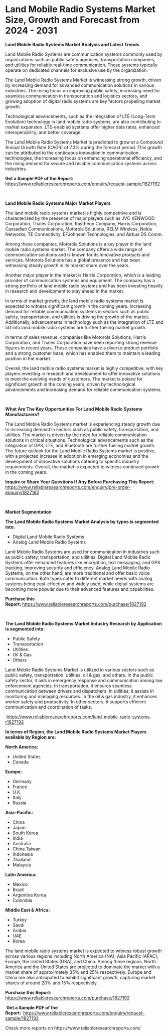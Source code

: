 <p><h1>Land Mobile Radio Systems Market Size, Growth and Forecast from 2024 - 2031</h1></p><p><strong>Land Mobile Radio Systems Market Analysis and Latest Trends</strong></p>
<p><p>Land Mobile Radio Systems are communication systems commonly used by organizations such as public safety agencies, transportation companies, and utilities for reliable real-time communication. These systems typically operate on dedicated channels for exclusive use by the organization.</p><p>The Land Mobile Radio Systems Market is witnessing strong growth, driven by increasing demand for advanced communication solutions in various industries. The rising focus on improving public safety, increasing need for seamless communication in transportation and logistics sectors, and growing adoption of digital radio systems are key factors propelling market growth.</p><p>Technological advancements, such as the integration of LTE (Long-Term Evolution) technology in land mobile radio systems, are also contributing to market expansion. LTE-enabled systems offer higher data rates, enhanced interoperability, and better coverage.</p><p>The Land Mobile Radio Systems Market is predicted to grow at a Compound Annual Growth Rate (CAGR) of 7.3% during the forecast period. This growth can be attributed to the continuous innovation in communication technologies, the increasing focus on enhancing operational efficiency, and the rising demand for secure and reliable communication systems across industries.</p></p>
<p><strong>Get a Sample PDF of the Report:&nbsp;</strong> <a href="https://www.reliableresearchreports.com/enquiry/request-sample/1827192">https://www.reliableresearchreports.com/enquiry/request-sample/1827192</a></p>
<p>&nbsp;</p>
<p><strong>Land Mobile Radio Systems Major Market Players</strong></p>
<p><p>The land mobile radio systems market is highly competitive and is characterized by the presence of major players such as JVC KENWOOD Corporation, Thales Corporation, Raytheon Company, Harris Corporation, Cassadian Communications, Motorola Solutions, RELM Wireless, Nokia Networks, TE Connectivity, EFJohnson Technologies, and Airbus DS Comm.</p><p>Among these companies, Motorola Solutions is a key player in the land mobile radio systems market. The company offers a wide range of communication solutions and is known for its innovative products and services. Motorola Solutions has a global presence and has been witnessing steady growth in its market share over the years.</p><p>Another major player in the market is Harris Corporation, which is a leading provider of communication systems and equipment. The company has a strong portfolio of land mobile radio systems and has been investing heavily in research and development to stay ahead in the market.</p><p>In terms of market growth, the land mobile radio systems market is expected to witness significant growth in the coming years. Increasing demand for reliable communication systems in sectors such as public safety, transportation, and utilities is driving the growth of the market. Additionally, advancements in technology such as the integration of LTE and 5G into land mobile radio systems are further fueling market growth.</p><p>In terms of sales revenue, companies like Motorola Solutions, Harris Corporation, and Thales Corporation have been reporting strong revenue figures in recent years. These companies have a diverse product portfolio and a strong customer base, which has enabled them to maintain a leading position in the market.</p><p>Overall, the land mobile radio systems market is highly competitive, with key players investing in research and development to offer innovative solutions to meet the evolving needs of customers. The market is poised for significant growth in the coming years, driven by technological advancements and increasing demand for reliable communication systems.</p></p>
<p>&nbsp;</p>
<p><strong>What Are The Key Opportunities For Land Mobile Radio Systems Manufacturers?</strong></p>
<p><p>The Land Mobile Radio Systems market is experiencing steady growth due to increasing demand in sectors such as public safety, transportation, and utilities. The market is driven by the need for reliable communication solutions in critical situations. Technological advancements such as the integration of GPS, LTE, and Bluetooth are further fueling market growth. The future outlook for the Land Mobile Radio Systems market is positive, with a projected increase in adoption in emerging economies and the development of innovative solutions catering to specific industry requirements. Overall, the market is expected to witness continued growth in the coming years.</p></p>
<p><strong>Inquire or Share Your Questions If Any Before Purchasing This Report:</strong> <a href="https://www.reliableresearchreports.com/enquiry/pre-order-enquiry/1827192">https://www.reliableresearchreports.com/enquiry/pre-order-enquiry/1827192</a></p>
<p>&nbsp;</p>
<p><strong>Market Segmentation</strong></p>
<p><strong>The Land Mobile Radio Systems Market Analysis by types is segmented into:</strong></p>
<p><ul><li>Digital Land Mobile Radio Systems</li><li>Analog Land Mobile Radio Systems</li></ul></p>
<p><p>Land Mobile Radio Systems are used for communication in industries such as public safety, transportation, and utilities. Digital Land Mobile Radio Systems offer enhanced features like encryption, text messaging, and GPS tracking, improving security and efficiency. Analog Land Mobile Radio Systems, on the other hand, are more traditional and offer basic voice communication. Both types cater to different market needs with analog systems being cost-effective and widely used, while digital systems are becoming more popular due to their advanced features and capabilities.</p></p>
<p><strong>Purchase this Report:&nbsp;</strong><a href="https://www.reliableresearchreports.com/purchase/1827192">https://www.reliableresearchreports.com/purchase/1827192</a></p>
<p>&nbsp;</p>
<p><strong>The Land Mobile Radio Systems Market Industry Research by Application is segmented into:</strong></p>
<p><ul><li>Public Safety</li><li>Transportation</li><li>Utilities</li><li>Oil & Gas</li><li>Others</li></ul></p>
<p><p>Land Mobile Radio Systems Market is utilized in various sectors such as public safety, transportation, utilities, oil & gas, and others. In the public safety sector, it aids in emergency response and communication among law enforcement agencies. In transportation, it ensures seamless communication between drivers and dispatchers. In utilities, it assists in monitoring and managing resources. In the oil & gas industry, it enhances worker safety and productivity. In other sectors, it supports efficient communication and coordination of tasks.</p></p>
<p><a href="https://www.reliableresearchreports.com/land-mobile-radio-systems-r1827192">&nbsp;https://www.reliableresearchreports.com/land-mobile-radio-systems-r1827192</a></p>
<p><strong>In terms of Region, the Land Mobile Radio Systems Market Players available by Region are:</strong></p>
<p>
    <p> <strong> North America: </strong>
        <ul>
            <li>United States</li>
            <li>Canada</li>
        </ul>
        </p> 
    <p> <strong> Europe: </strong>
        <ul>
            <li>Germany</li>
            <li>France</li>
            <li>U.K.</li>
            <li>Italy</li>
            <li>Russia</li>
        </ul>
        </p> 
    <p> <strong> Asia-Pacific: </strong>
        <ul>
            <li>China</li>
            <li>Japan</li>
            <li>South Korea</li>
            <li>India</li>
            <li>Australia</li>
            <li>China Taiwan</li>
            <li>Indonesia</li>
            <li>Thailand</li>
            <li>Malaysia</li>
        </ul>
        </p> 
    <p> <strong> Latin America: </strong>
        <ul>
            <li>Mexico</li>
            <li>Brazil</li>
            <li>Argentina Korea</li>
            <li>Colombia</li>
        </ul>
        </p> 
    <p> <strong> Middle East & Africa: </strong>
        <ul>
            <li>Turkey</li>
            <li>Saudi</li>
            <li>Arabia</li>
            <li>UAE</li>
            <li>Korea</li>
        </ul>
    </p>
    </p>
<p><p>The land mobile radio systems market is expected to witness robust growth across various regions including North America (NA), Asia Pacific (APAC), Europe, the United States (USA), and China. Among these regions, North America and the United States are projected to dominate the market with a market share of approximately 35% and 25% respectively. Europe and China are also anticipated to exhibit significant growth, capturing market shares of around 20% and 15% respectively.</p></p>
<p><strong>Purchase this Report: </strong><a href="https://www.reliableresearchreports.com/purchase/1827192">https://www.reliableresearchreports.com/purchase/1827192</a></p>
<p>&nbsp;<strong>Get a Sample PDF of the Report:&nbsp;&nbsp;</strong><a href="https://www.reliableresearchreports.com/enquiry/request-sample/1827192">https://www.reliableresearchreports.com/enquiry/request-sample/1827192</a></p>
<p><strong></strong></p>
<p>Check more reports on https://www.reliableresearchreports.com/</p>
